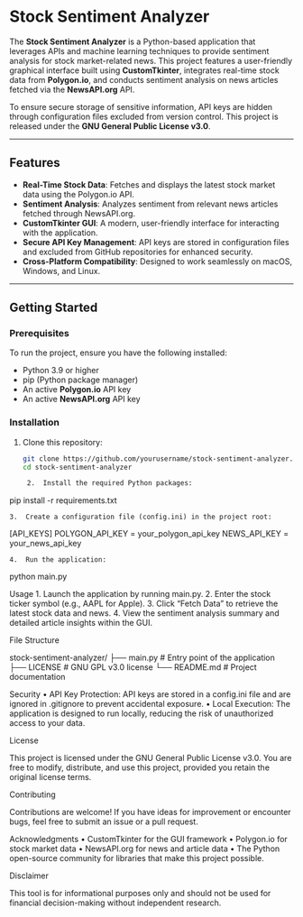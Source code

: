 # Stock Sentiment Analyzer

The **Stock Sentiment Analyzer** is a Python-based application that leverages APIs and machine learning techniques to provide sentiment analysis for stock market-related news. This project features a user-friendly graphical interface built using **CustomTkinter**, integrates real-time stock data from **Polygon.io**, and conducts sentiment analysis on news articles fetched via the **NewsAPI.org** API.

To ensure secure storage of sensitive information, API keys are hidden through configuration files excluded from version control. This project is released under the **GNU General Public License v3.0**.

---

## Features

- **Real-Time Stock Data**: Fetches and displays the latest stock market data using the Polygon.io API.
- **Sentiment Analysis**: Analyzes sentiment from relevant news articles fetched through NewsAPI.org.
- **CustomTkinter GUI**: A modern, user-friendly interface for interacting with the application.
- **Secure API Key Management**: API keys are stored in configuration files and excluded from GitHub repositories for enhanced security.
- **Cross-Platform Compatibility**: Designed to work seamlessly on macOS, Windows, and Linux.

---

## Getting Started

### Prerequisites
To run the project, ensure you have the following installed:
- Python 3.9 or higher
- pip (Python package manager)
- An active **Polygon.io** API key
- An active **NewsAPI.org** API key

### Installation

1. Clone this repository:
   ```bash
   git clone https://github.com/yourusername/stock-sentiment-analyzer.git
   cd stock-sentiment-analyzer

	2.	Install the required Python packages:

pip install -r requirements.txt


	3.	Create a configuration file (config.ini) in the project root:

[API_KEYS]
POLYGON_API_KEY = your_polygon_api_key
NEWS_API_KEY = your_news_api_key


	4.	Run the application:

python main.py

Usage
	1.	Launch the application by running main.py.
	2.	Enter the stock ticker symbol (e.g., AAPL for Apple).
	3.	Click “Fetch Data” to retrieve the latest stock data and news.
	4.	View the sentiment analysis summary and detailed article insights within the GUI.

File Structure

stock-sentiment-analyzer/
├── main.py              # Entry point of the application
├── LICENSE              # GNU GPL v3.0 license
└── README.md            # Project documentation

Security
	•	API Key Protection: API keys are stored in a config.ini file and are ignored in .gitignore to prevent accidental exposure.
	•	Local Execution: The application is designed to run locally, reducing the risk of unauthorized access to your data.

License

This project is licensed under the GNU General Public License v3.0. You are free to modify, distribute, and use this project, provided you retain the original license terms.

Contributing

Contributions are welcome! If you have ideas for improvement or encounter bugs, feel free to submit an issue or a pull request.

Acknowledgments
	•	CustomTkinter for the GUI framework
	•	Polygon.io for stock market data
	•	NewsAPI.org for news and article data
	•	The Python open-source community for libraries that make this project possible.

Disclaimer

This tool is for informational purposes only and should not be used for financial decision-making without independent research.
